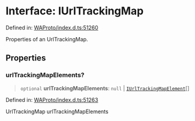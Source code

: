 # Interface: IUrlTrackingMap

Defined in: [WAProto/index.d.ts:51260](https://github.com/Fokusdotid/bail/blob/a1b2bb6d3d63874a4f497e70ebd6347b2869da8e/WAProto/index.d.ts#L51260)

Properties of an UrlTrackingMap.

## Properties

### urlTrackingMapElements?

> `optional` **urlTrackingMapElements**: `null` \| [`IUrlTrackingMapElement`](../namespaces/UrlTrackingMap/interfaces/IUrlTrackingMapElement.md)[]

Defined in: [WAProto/index.d.ts:51263](https://github.com/Fokusdotid/bail/blob/a1b2bb6d3d63874a4f497e70ebd6347b2869da8e/WAProto/index.d.ts#L51263)

UrlTrackingMap urlTrackingMapElements

